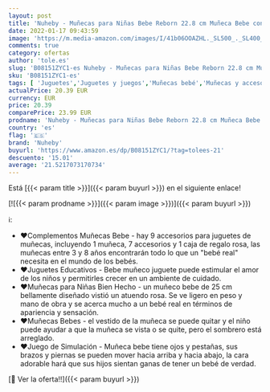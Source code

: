 ```yaml
---
layout: post
title: 'Nuheby - Muñecas para Niñas Bebe Reborn 22.8 cm Muñeca Bebe con 9 Accesorios Bebe Juguete Blandito Interactivo Muñecas Reborn Navidad Regalo Juguetes Niña Niños 3 4 5 6 Años Color Rosa '
date: 2022-01-17 09:43:59
image: 'https://m.media-amazon.com/images/I/41b06OOAZHL._SL500_._SL400_.jpg'
comments: true
category: ofertas
author: 'tole.es'
slug: 'B08151ZYC1-es Nuheby - Muñecas para Niñas Bebe Reborn 22.8 cm Muñeca...'
sku: 'B08151ZYC1-es'
tags: [ 'Juguetes','Juguetes y juegos','Muñecas bebé','Muñecas y accesorios','bebe','nuheby', ]
actualPrice: 20.39 EUR
currency: EUR
price: 20.39
comparePrice: 23.99 EUR
prodname: 'Nuheby - Muñecas para Niñas Bebe Reborn 22.8 cm Muñeca Bebe con 9 Accesorios Bebe Juguete Blandito Interactivo Muñecas Reborn Navidad Regalo Juguetes Niña Niños 3 4 5 6 Años Color Rosa '
country: 'es'
flag: '🇪🇸'
brand: 'Nuheby'
buyurl: 'https://www.amazon.es/dp/B08151ZYC1/?tag=tolees-21'
descuento: '15.01'
average: '21.5217073170734'
---
```


Está [{{< param title >}}]({{< param buyurl >}}) en el siguiente enlace!

[![{{< param prodname >}}]({{< param image >}})]({{< param buyurl >}})

ℹ️:

- ❤Complementos Muñecas Bebe - hay 9 accesorios para juguetes de muñecas, incluyendo 1 muñeca, 7 accesorios y 1 caja de regalo rosa, las muñecas entre 3 y 8 años encontrarán todo lo que un "bebé real" necesita en el mundo de los bebés.
- ❤Juguetes Educativos - Bebe muñeco juguete puede estimular el amor de los niños y permitirles crecer en un ambiente de cuidado.
- ❤Muñecas para Niñas Bien Hecho - un muñeco bebe de 25 cm bellamente diseñado vistió un atuendo rosa. Se ve ligero en peso y mano de obra y se acerca mucho a un bebé real en términos de apariencia y sensación.
- ❤Muñecas Bebes - el vestido de la muñeca se puede quitar y el niño puede ayudar a que la muñeca se vista o se quite, pero el sombrero está arreglado.
- ❤Juego de Simulación - Muñeca bebe tiene ojos y pestañas, sus brazos y piernas se pueden mover hacia arriba y hacia abajo, la cara adorable hará que sus hijos sientan ganas de tener un bebé de verdad.

[🛒 Ver la oferta!!]({{< param buyurl >}})
